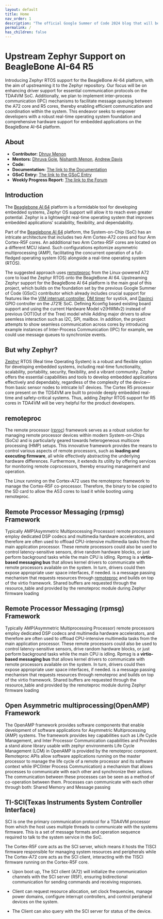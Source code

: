 ```yaml
---
layout: default
title: Home
nav_order: 1
description: "The official Google Summer of Code 2024 blog that will be used to keep research, progress diaries, and documentation up to date."
permalink: /
has_children: false
---
```


# Upstream Zephyr Support on BeagleBone AI-64 R5

Introducing Zephyr RTOS support for the BeagleBone AI-64 platform, with the aim of upstreaming it to the Zephyr repository. Our focus will be on enhancing driver support for essential communication protocols on the TDA4VM SoC. Additionally, we plan to implement inter-process communication (IPC) mechanisms to facilitate message queuing between the A72 core and R5 cores, thereby enabling efficient communication and coordination within the system. This endeavor seeks to empower developers with a robust real-time operating system foundation and comprehensive hardware support for embedded applications on the BeagleBone AI-64 platform.

## About

- **Contributor:** [Dhruv Menon](https://github.com/malto101)
- **Mentors:** [Dhruva Gole](https://github.com/DhruvaG2000), [Nishanth Menon](https://github.com/nmenon), [Andrew Davis](https://github.com/glneo)  
- **Code:** 
- **Documentation:** [The link to the Documentation](https://malto101.github.io/GSoC2024/) 
- **GSoC Entry:** [The link to the GSoC Entry](https://summerofcode.withgoogle.com/programs/2024/projects/IBlfhKXK)
- **Weekly Progress Report:** [The link to the Forum](https://forum.beagleboard.org/t/weekly-progress-report-thread-upstreaming-zephyr-support-on-beaglebone-ai-64/38509/2)

## Introduction <a name="intro"></a>

The [Beaglebone AI 64](https://www.beagleboard.org/boards/beaglebone-ai-64) platform is a formidable tool for developing embedded systems, Zephyr OS support will allow it to reach even greater potential. Zephyr is a lightweight real-time operating system that improves embedded applications’ scalability, flexibility, and dependability.

Part of the [Beaglebone AI 64](https://www.beagleboard.org/boards/beaglebone-ai-64) platform, the System-on-Chip (SoC) has an intricate architecture that includes two Arm Cortex-A72 cores and four Arm Cortex-R5F cores. An addditional two Arm Cortex-R5F cores are located on a different MCU island. Such configurations epitomize asymmetric multiprocessing (AMP), facilitating the concurrent operation of a full-fledged operating system (OS) alongside a real-time operating system (RTOS).

The suggested approach uses [remoteproc](https://gsoc.beagleboard.io/proposals/melta101.html#remoteproc) from the Linux-powered A72 core to load the Zephyr RTOS onto the BeagleBone AI 64. Upstreaming Zephyr support for the BeagleBone AI 64 platform is the main goal of this project, which builds on the foundation set by the previous Google Summer of Code (GSoC) contributor which already includes crucial support for features like the [VIM interrupt controller](https://github.com/zephyrproject-rtos/zephyr/pull/60856), [DM timer](https://github.com/zephyrproject-rtos/zephyr/pull/61020) for systick, and [Davinci](https://github.com/zephyrproject-rtos/zephyr/pull/61316) GPIO controller on the J721E SoC. Defining Kconfig based existing board support and using the current Hardware Model v2(HWMv2) instead of previous OOT(Out of the Tree) model while Adding major drivers to allow seemless interaction such as I2C, SPI, mailbox. In addition, the project attempts to show seamless communication across cores by introducing example instances of Inter-Process Communication (IPC) for example, we could use message queues to synchronize events.

##  But why Zephyr?

[Zephyr](https://docs.zephyrproject.org/latest/index.html) RTOS (Real time Operating System) is a robust and flexible option for developing embedded systems, including real-time functionality, scalability, portability, security, flexibility, and a vibrant community. Zephyr offers the essential capabilities and tools to develop embedded applications effectively and dependably, regardless of the complexity of the device—from basic sensor nodes to intricate IoT devices. The Cortex R5 processor core present on the TDS4VM are built to provide deeply embedded real-time and safety-critical systems. Thus, adding Zephyr RTOS support for R5 cores in TDA4VM will be very helpful for the product developers.

## remoteproc

The remote processor ([rproc](https://docs.kernel.org/staging/remoteproc.html)) framework serves as a robust solution for managing remote processor devices within modern System-on-Chips (SoCs) and is particularly geared towards heterogeneous multicore processing (HMP) setups. This innovative framework provides the means to control various aspects of remote processors, such as **loading and executing firmware**, all while effectively abstracting the underlying hardware differences. Furthermore, it extends its utility by offering services for monitoring remote coprocessors, thereby ensuring management and operation.

The Linux running on the Cortex-A72 uses the remoteproc framework to manage the Cortex-R5F co-processor. Therefore, the binary to be copied to the SD card to allow the A53 cores to load it while booting using remoteproc.

## Remote Processor Messaging (rpmsg) Framework

Typically AMP(Asymmetric Multiprocessing Processor) remote processors employ dedicated DSP codecs and multimedia hardware accelerators, and therefore are often used to offload CPU-intensive multimedia tasks from the main application processor. These remote processors could also be used to control latency-sensitive sensors, drive random hardware blocks, or just perform background tasks while the main CPU is idling. Rpmsg is a **virtio-based messaging bus** that allows kernel drivers to communicate with remote processors available on the system. In turn, drivers could then expose appropriate user space interfaces, if needed. is a message passing mechanism that requests resources through [remoteproc](https://gsoc.beagleboard.io/proposals/melta101.html#remoteproc) and builds on top of the virtio framework. Shared buffers are requested through the resource_table and provided by the remoteproc module during Zephyr firmware loading

## Remote Processor Messaging (rpmsg) Framework

Typically AMP(Asymmetric Multiprocessing Processor) remote processors employ dedicated DSP codecs and multimedia hardware accelerators, and therefore are often used to offload CPU-intensive multimedia tasks from the main application processor. These remote processors could also be used to control latency-sensitive sensors, drive random hardware blocks, or just perform background tasks while the main CPU is idling. Rpmsg is a **virtio-based messaging bus** that allows kernel drivers to communicate with remote processors available on the system. In turn, drivers could then expose appropriate user space interfaces, if needed. is a message passing mechanism that requests resources through remoteproc and builds on top of the virtio framework. Shared buffers are requested through the resource_table and provided by the remoteproc module during Zephyr firmware loading

## Open Asymmetric multiprocessing(OpenAMP) Framework

The OpenAMP framework provides software components that enable development of software applications for Asymmetric Multiprocessing (AMP) systems. The framework provides key capabilities such as Life Cycle Management, and Inter Processor Communication capabilities and Provides a stand alone library usable with zephyr environments Life Cycle Management (LCM) in OpenAMP is provided by the remoteproc component. Remoteproc APIs allow software applications running on the master processor to manage the life cycle of a remote processor and its software context while IPC(Inter Process Communication) a mechanism that allows processes to communicate with each other and synchronize their actions. The communication between these processes can be seen as a method of co-operation between them. Processes can communicate with each other through both: Shared Memory and Message passing

## TI-SCI(Texas Instruments System Controller Interface)

SCI is one the primary communication protocol for a TDA4VM processor from which the host uses multiple threads to communicate with the systems firmware. This is a set of message formats and operation sequence required to talk to the system service in the SoC.

The Cortex-R5F core acts as the SCI server, which means it hosts the TISCI firmware responsible for managing system resources and peripherals while The Cortex-A72 core acts as the SCI client, interacting with the TISCI firmware running on the Cortex-R5F core.

- Upon boot up, The SCI client (A72) will initialize the communication channels with the SCI server (R5F), ensuring bidirectional communication for sending commands and receiving responses.

- Client can request resource allocation, set clock frequencies, manage power domains, configure interrupt controllers, and control peripheral devices on the system.

- The Client can also query with the SCI server for status of the device.



